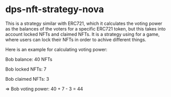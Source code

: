 # dps-nft-strategy-nova

This is a strategy similar with ERC721, which it calculates the voting power as the balances of the voters for a specific ERC721 token, but this takes into account locked NFTs
and claimed NFTs. It is a strategy using for a game, where users can lock their NFTs in order to achive different things.

Here is an example for calculating voting power:

Bob balance: 40 NFTs

Bob locked NFTs: 7     

Bob claimed NFTs: 3

=> Bob voting power: 40 + 7 - 3 = 44

